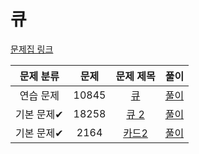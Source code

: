 # 큐

[문제집 링크](https://www.acmicpc.net/workbook/view/7310)

| 문제 분류 | 문제 | 문제 제목 | 풀이 |
| :--: | :--: | :--: | :--: |
| 연습 문제 | 10845 | [큐](https://www.acmicpc.net/problem/10845) | [풀이](./큐.cpp) |
| 기본 문제✔ | 18258 | [큐 2](https://www.acmicpc.net/problem/18258) | [풀이](./큐2.cpp) |
| 기본 문제✔ | 2164 | [카드2](https://www.acmicpc.net/problem/2164) | [풀이](./카드2.cpp) |